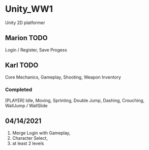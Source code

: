 # Unity_WW1
Unity 2D platformer

## Marion TODO
Login / Register,
Save Progess

## Karl TODO
Core Mechanics,
Gameplay,
Shooting,
Weapon Inventory

### Completed
[PLAYER]
Idle,
Moving,
Sprinting,
Double Jump,
Dashing,
Crouching,
WallJump / WallSlide

## 04/14/2021
1. Merge Login with Gameplay,
2. Character Select,
3. at least 2 levels

